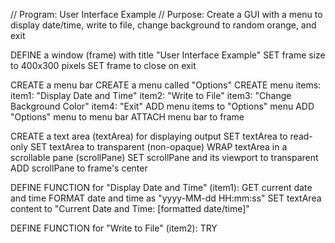 // Program: User Interface Example
// Purpose: Create a GUI with a menu to display date/time, write to file, change background to random orange, and exit

DEFINE a window (frame) with title "User Interface Example"
SET frame size to 400x300 pixels
SET frame to close on exit

CREATE a menu bar
CREATE a menu called "Options"
CREATE menu items:
    item1: "Display Date and Time"
    item2: "Write to File"
    item3: "Change Background Color"
    item4: "Exit"
ADD menu items to "Options" menu
ADD "Options" menu to menu bar
ATTACH menu bar to frame

CREATE a text area (textArea) for displaying output
SET textArea to read-only
SET textArea to transparent (non-opaque)
WRAP textArea in a scrollable pane (scrollPane)
SET scrollPane and its viewport to transparent
ADD scrollPane to frame's center

DEFINE FUNCTION for "Display Date and Time" (item1):
    GET current date and time
    FORMAT date and time as "yyyy-MM-dd HH:mm:ss"
    SET textArea content to "Current Date and Time: [formatted date/time]"

DEFINE FUNCTION for "Write to File" (item2):
    TRY

